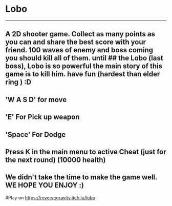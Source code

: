 # Lobo
-------------------------------------------------------------------------------------------------------------------------------------------------------------------------
## A 2D shooter game. Collect as many points as you can and share the best score with your friend. 100 waves of enemy and boss coming you should kill all of them. until ## the Lobo (last boss), Lobo is so powerful the main story of this game is to kill him. have fun (hardest than elder ring ) :D

## 'W A S D' for move

## 'E' For Pick up weapon

## 'Space' For Dodge

## Press K in the main menu to active Cheat (just for the next round) (10000 health)

## We didn't take the time to make the game well. WE HOPE YOU ENJOY :)

#Play on https://reversegravity.itch.io/lobo
